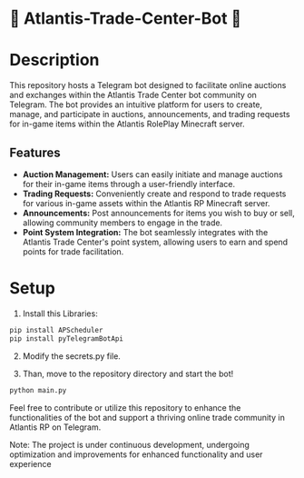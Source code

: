 # 🐬 Atlantis-Trade-Center-Bot 🐬

# Description
This repository hosts a Telegram bot designed to facilitate online auctions and exchanges within the Atlantis Trade Center bot community on Telegram. The bot provides an intuitive platform for users to create, manage, and participate in auctions, announcements, and trading requests for in-game items within the Atlantis RolePlay Minecraft server.

## Features
- **Auction Management:** Users can easily initiate and manage auctions for their in-game items through a user-friendly interface.
- **Trading Requests:** Conveniently create and respond to trade requests for various in-game assets within the Atlantis RP Minecraft server.
- **Announcements:** Post announcements for items you wish to buy or sell, allowing community members to engage in the trade.
- **Point System Integration:** The bot seamlessly integrates with the Atlantis Trade Center's point system, allowing users to earn and spend points for trade facilitation.

# Setup
1. Install this Libraries:
```bash
pip install APScheduler
pip install pyTelegramBotApi
```

2. Modify the secrets.py file.

3. Than, move to the repository directory and start the bot!
```bash
python main.py
```

Feel free to contribute or utilize this repository to enhance the functionalities of the bot and support a thriving online trade community in Atlantis RP on Telegram.

Note: The project is under continuous development, undergoing optimization and improvements for enhanced functionality and user experience
